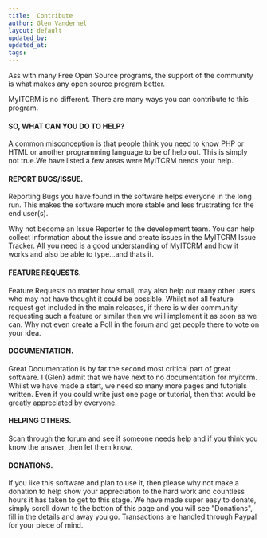 ```yaml
---
title:  Contribute
author: Glen Vanderhel
layout: default
updated_by: 
updated_at: 
tags:
---
```


Ass with many Free Open Source programs, the support of the community is what makes any open source program better.

MyITCRM is no different. There are many ways you can contribute to this program.

#### SO, WHAT CAN YOU DO TO HELP?

A common misconception is that people think you need to know PHP or HTML or another programming language to be of help out. This is simply not true.We have listed a few areas were MyITCRM needs your help.

#### REPORT BUGS/ISSUE.

Reporting Bugs you have found in the software helps everyone in the long run. This makes the software much more stable and less frustrating for the end user(s).

Why not become an Issue Reporter to the development team. You can help collect information about the issue and create issues in the MyITCRM Issue Tracker. All you need is a good understanding of MyITCRM and how it works and also be able to type...and thats it.

#### FEATURE REQUESTS.

Feature Requests no matter how small, may also help out many other users who may not have thought it could be possible. Whilst not all feature request get included in the main releases, if there is wider community requesting such a feature or similar then we will implement it as soon as we can. Why not even create a Poll in the forum and get people there to vote on your idea.

#### DOCUMENTATION.

Great Documentation is by far the second most critical part of great software. I (Glen) admit that we have next to no documentation for myitcrm. Whilst we have made a start, we need so many more pages and tutorials written. Even if you could write just one page or tutorial, then that would be greatly appreciated by everyone.

#### HELPING OTHERS.

Scan through the forum and see if someone needs help and if you think you know the answer, then let them know.

#### DONATIONS.

If you like this software and plan to use it, then please why not make a donation to help show your appreciation to the hard work and countless hours it has taken to get to this stage. We have made super easy to donate, simply scroll down to the botton of this page and you will see "Donations", fill in the details and away you go. Transactions are handled through Paypal for your piece of mind.
